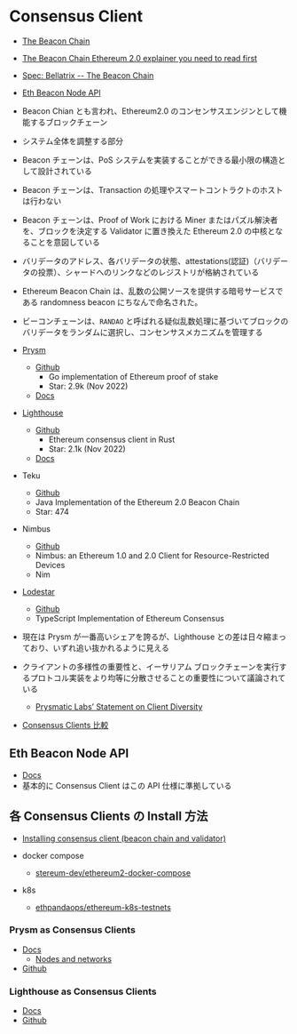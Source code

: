 # Consensus Client

- [The Beacon Chain](https://medium.com/blockchain-stories/ethereum-2-0-the-beacon-chain-d669fa65e50d)
- [The Beacon Chain Ethereum 2.0 explainer you need to read first](https://ethos.dev/beacon-chain)
- [Spec: Bellatrix -- The Beacon Chain](https://github.com/ethereum/consensus-specs/blob/dev/specs/bellatrix/beacon-chain.md)
- [Eth Beacon Node API](https://ethereum.github.io/beacon-APIs/)

- Beacon Chian とも言われ、Ethereum2.0 のコンセンサスエンジンとして機能するブロックチェーン
- システム全体を調整する部分
- Beacon チェーンは、PoS システムを実装することができる最小限の構造として設計されている
- Beacon チェーンは、Transaction の処理やスマートコントラクトのホストは行わない
- Beacon チェーンは、Proof of Work における Miner またはパズル解決者を、ブロックを決定する Validator に置き換えた Ethereum 2.0 の中核となることを意図している
- バリデータのアドレス、各バリデータの状態、attestations(認証)（バリデータの投票）、シャードへのリンクなどのレジストリが格納されている
- Ethereum Beacon Chain は、乱数の公開ソースを提供する暗号サービスである randomness beacon にちなんで命名された。
- ビーコンチェーンは、`RANDAO` と呼ばれる疑似乱数処理に基づいてブロックのバリデータをランダムに選択し、コンセンサスメカニズムを管理する

- [Prysm](https://prysmaticlabs.com/)
  - [Github](https://github.com/prysmaticlabs/prysm)
    - Go implementation of Ethereum proof of stake
    - Star: 2.9k (Nov 2022)
  - [Docs](https://docs.prylabs.network/docs/getting-started)
- [Lighthouse](https://lighthouse.sigmaprime.io/)
  - [Github](https://github.com/sigp/lighthouse/)
    - Ethereum consensus client in Rust
    - Star: 2.1k (Nov 2022)
  - [Docs](https://lighthouse-book.sigmaprime.io/)
- Teku
  - [Github](https://github.com/ConsenSys/teku)
  - Java Implementation of the Ethereum 2.0 Beacon Chain
  - Star: 474
- Nimbus
  - [Github](https://github.com/status-im/nimbus-eth1)
  - Nimbus: an Ethereum 1.0 and 2.0 Client for Resource-Restricted Devices
  - Nim
- [Lodestar](https://lodestar.chainsafe.io/)

  - [Github](https://github.com/ChainSafe/lodestar)
  - TypeScript Implementation of Ethereum Consensus

- 現在は Prysm が一番高いシェアを誇るが、Lighthouse との差は日々縮まっており、いずれ追い抜かれるように見える
- クライアントの多様性の重要性と、イーサリアム ブロックチェーンを実行するプロトコル実装をより均等に分散させることの重要性について議論されている
  - [Prysmatic Labs’ Statement on Client Diversity](https://medium.com/prysmatic-labs/prysmatic-labs-statement-on-client-diversity-c0e3c2f05671)
- [Consensus Clients 比較](https://docs.rocketpool.net/guides/node/eth-clients.html#consensus-clients)

## Eth Beacon Node API

- [Docs](https://ethereum.github.io/beacon-APIs/)
- 基本的に Consensus Client はこの API 仕様に準拠している

## 各 Consensus Clients の Install 方法

- [Installing consensus client (beacon chain and validator)](https://www.coincashew.com/coins/overview-eth/guide-or-how-to-setup-a-validator-on-eth2-mainnet/part-i-installation/configuring-consensus-client-beaconchain-and-validator)

- docker compose
  - [stereum-dev/ethereum2-docker-compose](https://github.com/stereum-dev/ethereum2-docker-compose)
- k8s
  - [ethpandaops/ethereum-k8s-testnets](https://github.com/ethpandaops/ethereum-k8s-testnets)

### Prysm as Consensus Clients

- [Docs](https://docs.prylabs.network/docs/getting-started)
  - [Nodes and networks](https://docs.prylabs.network/docs/concepts/nodes-networks)
- [Github](https://github.com/prysmaticlabs/prysm)

### Lighthouse as Consensus Clients

- [Docs](https://lighthouse-book.sigmaprime.io/)
- [Github](https://github.com/sigp/lighthouse/)
